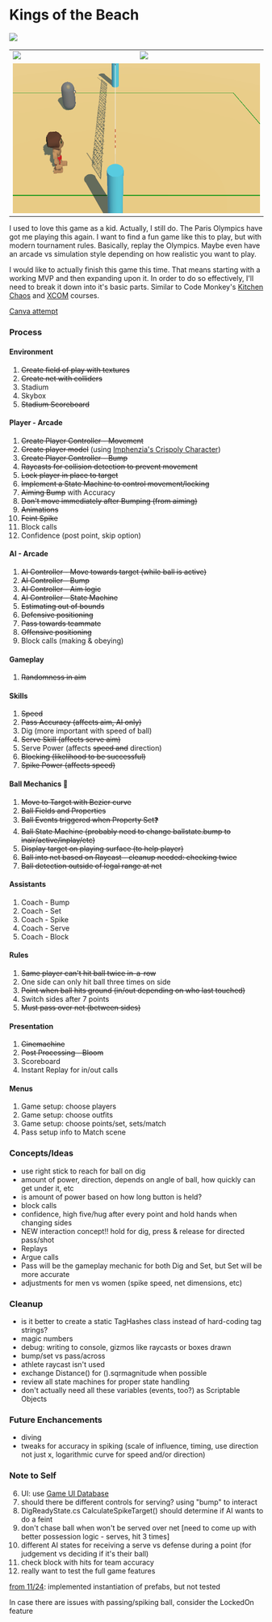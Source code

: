 # Kings of the Beach
 
<img src="https://thumbnails.libretro.com/Nintendo%20-%20Nintendo%20Entertainment%20System/Named_Boxarts/Kings%20of%20the%20Beach%20-%20Professional%20Beach%20Volleyball%20%28USA%29.png" />

<table>
	<tr>
		<td><img src="https://thumbnails.libretro.com/Nintendo%20-%20Nintendo%20Entertainment%20System/Named_Titles/Kings%20of%20the%20Beach%20-%20Professional%20Beach%20Volleyball%20%28USA%29.png" /></td>
		<td><img src="https://thumbnails.libretro.com/Nintendo%20-%20Nintendo%20Entertainment%20System/Named_Snaps/Kings%20of%20the%20Beach%20-%20Professional%20Beach%20Volleyball%20%28USA%29.png" /></td>
	</tr>
	<tr>
		<td colspan="2"><img src="https://github.com/aaronmsimon/unity-kings-of-the-beach/blob/main/Resources/Spike.gif" /></td>
	</tr>
</table>

I used to love this game as a kid. Actually, I still do. The Paris Olympics have got me playing this again. I want to find a fun game like this to play, but with modern tournament rules. Basically, replay the Olympics. Maybe even have an arcade vs simulation style depending on how realistic you want to play.

I would like to actually finish this game this time. That means starting with a working MVP and then expanding upon it. In order to do so effectively, I'll need to break it down into it's basic parts. Similar to Code Monkey's [Kitchen Chaos](https://youtu.be/AmGSEH7QcDg) and [XCOM](https://www.gamedev.tv/dashboard/courses/26) courses.

[Canva attempt](https://www.canva.com/design/DAGSRB4ZBE0/guNKf3ODCAnbA20KxX11iw/edit)

### Process

#### Environment
1. ~~Create field of play with textures~~
2. ~~Create net with colliders~~
3. Stadium
4. Skybox
5. ~~Stadium Scoreboard~~

#### Player - Arcade
1. ~~Create Player Controller - Movement~~
2. ~~Create player model~~ (using [Imphenzia's Crispoly Character](https://imphenzia.com/crispoly-characters-mini))
3. ~~Create Player Controller - Bump~~
4. ~~Raycasts for collision detection to prevent movement~~
5. ~~Lock player in place to target~~
6. ~~Implement a State Machine to control movement/locking~~
7. ~~Aiming Bump~~ with Accuracy
8. ~~Don't move immediately after Bumping (from aiming)~~
9. ~~Animations~~
10. ~~Feint Spike~~
11. Block calls
12. Confidence (post point, skip option)

#### AI - Arcade
1. ~~AI Controller - Move towards target (while ball is active)~~
2. ~~AI Controller - Bump~~
3. ~~AI Controller - Aim logic~~
4. ~~AI Controller - State Machine~~
5. ~~Estimating out of bounds~~
6. ~~Defensive positioning~~
7. ~~Pass towards teammate~~
8. ~~Offensive positioning~~
9. Block calls (making & obeying)

#### Gameplay
1. ~~Randomness in aim~~

#### Skills
1. ~~Speed~~
2. ~~Pass Accuracy (affects aim, AI only)~~
3. Dig (more important with speed of ball)
4. ~~Serve Skill (affects serve aim)~~
5. Serve Power (affects ~~speed and~~ direction)
6. ~~Blocking (likelihood to be successful)~~
7. ~~Spike Power (affects speed)~~

#### Ball Mechanics 🏐
1. ~~Move to Target with Bezier curve~~
2. ~~Ball Fields and Properties~~
3. ~~Ball Events triggered when Property Set❓~~
4. ~~Ball State Machine (probably need to change ballstate.bump to inair/active/inplay/etc)~~
5. ~~Display target on playing surface (to help player)~~
6. ~~Ball into net based on Raycast - cleanup needed: checking twice~~
7. ~~Ball detection outside of legal range at net~~

#### Assistants
1. Coach - Bump
2. Coach - Set
3. Coach - Spike
4. Coach - Serve
5. Coach - Block

#### Rules
1. ~~Same player can't hit ball twice in-a-row~~
2. One side can only hit ball three times on side
3. ~~Point when ball hits ground (in/out depending on who last touched)~~
4. Switch sides after 7 points
5. ~~Must pass over net (between sides)~~

#### Presentation
1. ~~Cinemachine~~
2. ~~Post Processing - Bloom~~
3. Scoreboard
4. Instant Replay for in/out calls

#### Menus
1. Game setup: choose players
2. Game setup: choose outfits
3. Game setup: choose points/set, sets/match
4. Pass setup info to Match scene

### Concepts/Ideas
- use right stick to reach for ball on dig
- amount of power, direction, depends on angle of ball, how quickly can get under it, etc
- is amount of power based on how long button is held?
- block calls
- confidence, high five/hug after every point and hold hands when changing sides
- NEW interaction concept!!  hold for dig, press & release for directed pass/shot
- Replays
- Argue calls
- Pass will be the gameplay mechanic for both Dig and Set, but Set will be more accurate
- adjustments for men vs women (spike speed, net dimensions, etc)

### Cleanup
- is it better to create a static TagHashes class instead of hard-coding tag strings?
- magic numbers
- debug: writing to console, gizmos like raycasts or boxes drawn
- bump/set vs pass/across
- athlete raycast isn't used
- exchange Distance() for ().sqrmagnitude when possible
- review all state machines for proper state handling
- don't actually need all these variables (events, too?) as Scriptable Objects

### Future Enchancements
- diving
- tweaks for accuracy in spiking (scale of influence, timing, use direction not just x, logarithmic curve for speed and/or direction)

### Note to Self
6. UI: use [Game UI Database](https://www.gameuidatabase.com/)
8. should there be different controls for serving? using "bump" to interact
9. DigReadyState.cs CalculateSpikeTarget() should determine if AI wants to do a feint
10. don't chase ball when won't be served over net [need to come up with better possession logic - serves, hit 3 times]
11. different AI states for receiving a serve vs defense during a point (for judgement vs deciding if it's their ball)
12. check block with hits for team accuracy
13. really want to test the full game features

[from 11/24](https://github.com/aaronmsimon/unity-kings-of-the-beach/commit/e6f40a524b809e9d5be7fb1c147681d0143aa887): implemented instantiation of prefabs, but not tested

In case there are issues with passing/spiking ball, consider the LockedOn feature
